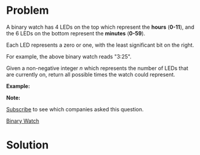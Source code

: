
# Problem

A binary watch has 4 LEDs on the top which represent the **hours** (**0-11**),
and the 6 LEDs on the bottom represent the **minutes** (**0-59**).

Each LED represents a zero or one, with the least significant bit on the
right.

For example, the above binary watch reads "3:25".

Given a non-negative integer _n_ which represents the number of LEDs that are
currently on, return all possible times the watch could represent.

**Example:**

**Note:**  

[Subscribe](/subscribe/) to see which companies asked this question.



[Binary Watch](https://leetcode.com/problems/binary-watch)

# Solution



